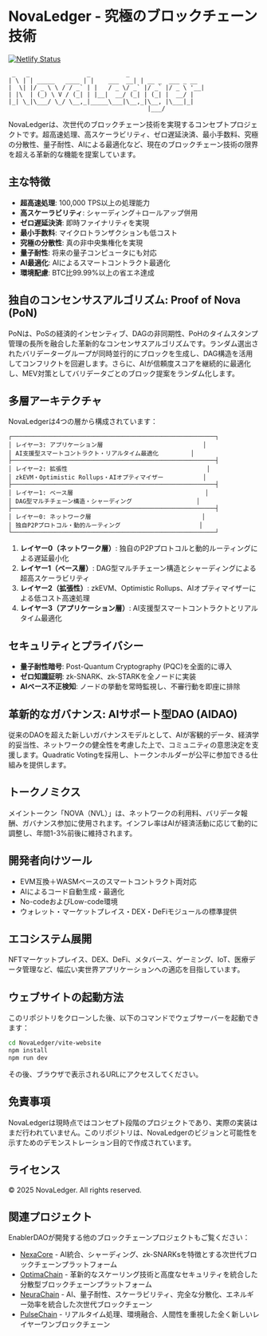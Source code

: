 # NovaLedger - 究極のブロックチェーン技術

[![Netlify Status](https://api.netlify.com/api/v1/badges/01430e1e-8ce0-46d3-a66f-2a865419a958/deploy-status)](https://app.netlify.com/sites/novaledger/deploys)

```
 _   _                _          _                 
| \ | | _____   ____ | |    ___  __| | __ _  ___ _ __ 
|  \| |/ _ \ \ / / _` | |   / _ \/ _` |/ _` |/ _ \ '__|
| |\  | (_) \ V / (_| | |__|  __/ (_| | (_| |  __/ |   
|_| \_|\___/ \_/ \__,_|_____\___|\__,_|\__, |\___|_|   
                                       |___/           
```

NovaLedgerは、次世代のブロックチェーン技術を実現するコンセプトプロジェクトです。超高速処理、高スケーラビリティ、ゼロ遅延決済、最小手数料、究極の分散性、量子耐性、AIによる最適化など、現在のブロックチェーン技術の限界を超える革新的な機能を提案しています。

## 主な特徴

- **超高速処理**: 100,000 TPS以上の処理能力
- **高スケーラビリティ**: シャーディング＋ロールアップ併用
- **ゼロ遅延決済**: 即時ファイナリティを実現
- **最小手数料**: マイクロトランザクションも低コスト
- **究極の分散性**: 真の非中央集権化を実現
- **量子耐性**: 将来の量子コンピュータにも対応
- **AI最適化**: AIによるスマートコントラクト最適化
- **環境配慮**: BTC比99.99%以上の省エネ達成

## 独自のコンセンサスアルゴリズム: Proof of Nova (PoN)

PoNは、PoSの経済的インセンティブ、DAGの非同期性、PoHのタイムスタンプ管理の長所を融合した革新的なコンセンサスアルゴリズムです。ランダム選出されたバリデーターグループが同時並行的にブロックを生成し、DAG構造を活用してコンフリクトを回避します。さらに、AIが信頼度スコアを継続的に最適化し、MEV対策としてバリデータごとのブロック提案をランダム化します。

## 多層アーキテクチャ

NovaLedgerは4つの層から構成されています：

```
┌─────────────────────────────────────────────────────────┐
│ レイヤー3: アプリケーション層                            │
│ AI支援型スマートコントラクト・リアルタイム最適化         │
├─────────────────────────────────────────────────────────┤
│ レイヤー2: 拡張性                                       │
│ zkEVM・Optimistic Rollups・AIオプティマイザー           │
├─────────────────────────────────────────────────────────┤
│ レイヤー1: ベース層                                     │
│ DAG型マルチチェーン構造・シャーディング                  │
├─────────────────────────────────────────────────────────┤
│ レイヤー0: ネットワーク層                               │
│ 独自P2Pプロトコル・動的ルーティング                      │
└─────────────────────────────────────────────────────────┘
```

1. **レイヤー0（ネットワーク層）**: 独自のP2Pプロトコルと動的ルーティングによる遅延最小化
2. **レイヤー1（ベース層）**: DAG型マルチチェーン構造とシャーディングによる超高スケーラビリティ
3. **レイヤー2（拡張性）**: zkEVM、Optimistic Rollups、AIオプティマイザーによる低コスト高速処理
4. **レイヤー3（アプリケーション層）**: AI支援型スマートコントラクトとリアルタイム最適化

## セキュリティとプライバシー

- **量子耐性暗号**: Post-Quantum Cryptography (PQC)を全面的に導入
- **ゼロ知識証明**: zk-SNARK、zk-STARKを全ノードに実装
- **AIベース不正検知**: ノードの挙動を常時監視し、不審行動を即座に排除

## 革新的なガバナンス: AIサポート型DAO (AIDAO)

従来のDAOを超えた新しいガバナンスモデルとして、AIが客観的データ、経済学的妥当性、ネットワークの健全性を考慮した上で、コミュニティの意思決定を支援します。Quadratic Votingを採用し、トークンホルダーが公平に参加できる仕組みを提供します。

## トークノミクス

メイントークン「NOVA（NVL）」は、ネットワークの利用料、バリデータ報酬、ガバナンス参加に使用されます。インフレ率はAIが経済活動に応じて動的に調整し、年間1-3%前後に維持されます。

## 開発者向けツール

- EVM互換＋WASMベースのスマートコントラクト両対応
- AIによるコード自動生成・最適化
- No-codeおよびLow-code環境
- ウォレット・マーケットプレイス・DEX・DeFiモジュールの標準提供

## エコシステム展開

NFTマーケットプレイス、DEX、DeFi、メタバース、ゲーミング、IoT、医療データ管理など、幅広い実世界アプリケーションへの適応を目指しています。

## ウェブサイトの起動方法

このリポジトリをクローンした後、以下のコマンドでウェブサーバーを起動できます：

```bash
cd NovaLedger/vite-website
npm install
npm run dev
```

その後、ブラウザで表示されるURLにアクセスしてください。

## 免責事項

NovaLedgerは現時点ではコンセプト段階のプロジェクトであり、実際の実装はまだ行われていません。このリポジトリは、NovaLedgerのビジョンと可能性を示すためのデモンストレーション目的で作成されています。

## ライセンス

© 2025 NovaLedger. All rights reserved.

## 関連プロジェクト

EnablerDAOが開発する他のブロックチェーンプロジェクトもご覧ください：

- [NexaCore](https://github.com/enablerdao/NexaCore) - AI統合、シャーディング、zk-SNARKsを特徴とする次世代ブロックチェーンプラットフォーム
- [OptimaChain](https://github.com/enablerdao/OptimaChain) - 革新的なスケーリング技術と高度なセキュリティを統合した分散型ブロックチェーンプラットフォーム
- [NeuraChain](https://github.com/enablerdao/NeuraChain) - AI、量子耐性、スケーラビリティ、完全な分散化、エネルギー効率を統合した次世代ブロックチェーン
- [PulseChain](https://github.com/enablerdao/PulseChain) - リアルタイム処理、環境融合、人間性を重視した全く新しいレイヤーワンブロックチェーン
